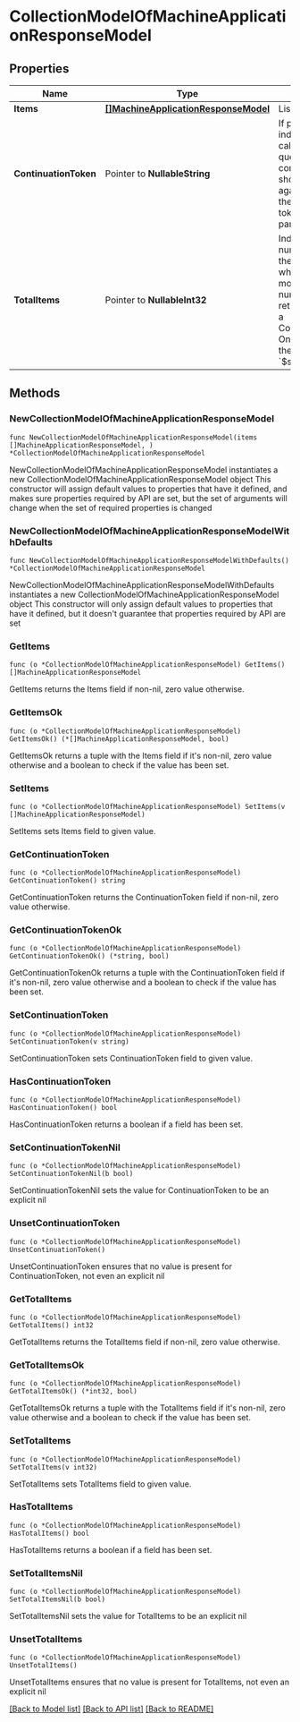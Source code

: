 # CollectionModelOfMachineApplicationResponseModel

## Properties

Name | Type | Description | Notes
------------ | ------------- | ------------- | -------------
**Items** | [**[]MachineApplicationResponseModel**](MachineApplicationResponseModel.md) | List of items. | 
**ContinuationToken** | Pointer to **NullableString** | If present, indicates to the caller that the query was not complete, and they should call the API again specifying the continuation token as a query parameter. | [optional] 
**TotalItems** | Pointer to **NullableInt32** | Indicates the total number of items in the collection, which may be more than the number of Items returned, if there is a ContinuationToken.  Only returned in the response to &#x60;$search&#x60; APIs. | [optional] 

## Methods

### NewCollectionModelOfMachineApplicationResponseModel

`func NewCollectionModelOfMachineApplicationResponseModel(items []MachineApplicationResponseModel, ) *CollectionModelOfMachineApplicationResponseModel`

NewCollectionModelOfMachineApplicationResponseModel instantiates a new CollectionModelOfMachineApplicationResponseModel object
This constructor will assign default values to properties that have it defined,
and makes sure properties required by API are set, but the set of arguments
will change when the set of required properties is changed

### NewCollectionModelOfMachineApplicationResponseModelWithDefaults

`func NewCollectionModelOfMachineApplicationResponseModelWithDefaults() *CollectionModelOfMachineApplicationResponseModel`

NewCollectionModelOfMachineApplicationResponseModelWithDefaults instantiates a new CollectionModelOfMachineApplicationResponseModel object
This constructor will only assign default values to properties that have it defined,
but it doesn't guarantee that properties required by API are set

### GetItems

`func (o *CollectionModelOfMachineApplicationResponseModel) GetItems() []MachineApplicationResponseModel`

GetItems returns the Items field if non-nil, zero value otherwise.

### GetItemsOk

`func (o *CollectionModelOfMachineApplicationResponseModel) GetItemsOk() (*[]MachineApplicationResponseModel, bool)`

GetItemsOk returns a tuple with the Items field if it's non-nil, zero value otherwise
and a boolean to check if the value has been set.

### SetItems

`func (o *CollectionModelOfMachineApplicationResponseModel) SetItems(v []MachineApplicationResponseModel)`

SetItems sets Items field to given value.


### GetContinuationToken

`func (o *CollectionModelOfMachineApplicationResponseModel) GetContinuationToken() string`

GetContinuationToken returns the ContinuationToken field if non-nil, zero value otherwise.

### GetContinuationTokenOk

`func (o *CollectionModelOfMachineApplicationResponseModel) GetContinuationTokenOk() (*string, bool)`

GetContinuationTokenOk returns a tuple with the ContinuationToken field if it's non-nil, zero value otherwise
and a boolean to check if the value has been set.

### SetContinuationToken

`func (o *CollectionModelOfMachineApplicationResponseModel) SetContinuationToken(v string)`

SetContinuationToken sets ContinuationToken field to given value.

### HasContinuationToken

`func (o *CollectionModelOfMachineApplicationResponseModel) HasContinuationToken() bool`

HasContinuationToken returns a boolean if a field has been set.

### SetContinuationTokenNil

`func (o *CollectionModelOfMachineApplicationResponseModel) SetContinuationTokenNil(b bool)`

 SetContinuationTokenNil sets the value for ContinuationToken to be an explicit nil

### UnsetContinuationToken
`func (o *CollectionModelOfMachineApplicationResponseModel) UnsetContinuationToken()`

UnsetContinuationToken ensures that no value is present for ContinuationToken, not even an explicit nil
### GetTotalItems

`func (o *CollectionModelOfMachineApplicationResponseModel) GetTotalItems() int32`

GetTotalItems returns the TotalItems field if non-nil, zero value otherwise.

### GetTotalItemsOk

`func (o *CollectionModelOfMachineApplicationResponseModel) GetTotalItemsOk() (*int32, bool)`

GetTotalItemsOk returns a tuple with the TotalItems field if it's non-nil, zero value otherwise
and a boolean to check if the value has been set.

### SetTotalItems

`func (o *CollectionModelOfMachineApplicationResponseModel) SetTotalItems(v int32)`

SetTotalItems sets TotalItems field to given value.

### HasTotalItems

`func (o *CollectionModelOfMachineApplicationResponseModel) HasTotalItems() bool`

HasTotalItems returns a boolean if a field has been set.

### SetTotalItemsNil

`func (o *CollectionModelOfMachineApplicationResponseModel) SetTotalItemsNil(b bool)`

 SetTotalItemsNil sets the value for TotalItems to be an explicit nil

### UnsetTotalItems
`func (o *CollectionModelOfMachineApplicationResponseModel) UnsetTotalItems()`

UnsetTotalItems ensures that no value is present for TotalItems, not even an explicit nil

[[Back to Model list]](../README.md#documentation-for-models) [[Back to API list]](../README.md#documentation-for-api-endpoints) [[Back to README]](../README.md)


